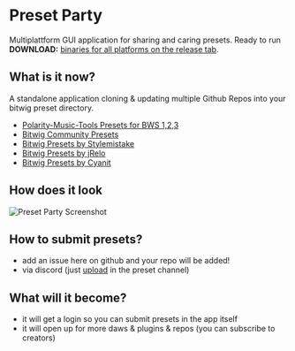 # Preset Party

Multiplattform GUI application for sharing and caring presets. Ready to run **DOWNLOAD:** [binaries for all platforms on the release tab](https://github.com/polarity/preset-party-app/releases).

## What is it now?
A standalone application cloning & updating multiple Github Repos into your bitwig preset directory.
* [Polarity-Music-Tools Presets for BWS 1,2,3](https://github.com/polarity/polarity-music-tools)
* [Bitwig Community Presets](https://github.com/polarity/bitwig-community-presets)
* [Bitwig Presets by Stylemistake](https://github.com/stylemistake/bitwig-presets-sm)
* [Bitwig Presets by jRelo](https://github.com/jrelo/bitwig_presetz)
* [Bitwig Presets by Cyanit](https://github.com/cyanit/Bitwig-Studio-Presets)

## How does it look
![Preset Party Screenshot](https://raw.githubusercontent.com/polarity/preset-party-app/master/screenshot.png)

## How to submit presets?
- add an issue here on github and your repo will be added!
- via discord (just [upload](https://discord.gg/0g2ZPafIN3eWParf) in the preset channel)

## What will it become?
- it will get a login so you can submit presets in the app itself
- it will open up for more daws & plugins & repos (you can subscribe to creators)

